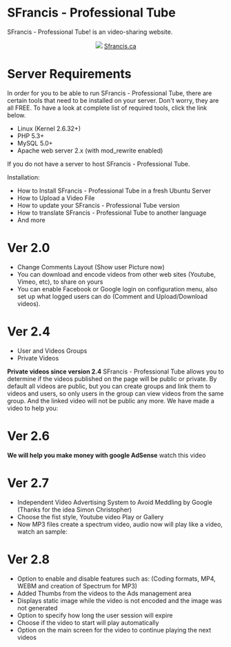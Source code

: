 # SFrancis - Professional Tube
SFrancis - Professional Tube! is an video-sharing website.

<div align="center">
<img src="http://www.sfrancis.ca/img/logo138x30.png">
<a href="http://www.sfrancis.ca/" target="_blank">Sfrancis.ca</a>
</div>

# Server Requirements

In order for you to be able to run SFrancis - Professional Tube, there are certain tools that need to be installed on your server. Don't worry, they are all FREE. To have a look at complete list of required tools, click the link below.

- Linux (Kernel 2.6.32+)
- PHP 5.3+
- MySQL 5.0+
- Apache web server 2.x (with mod_rewrite enabled)



If you do not have a server to host SFrancis - Professional Tube.

Installation:
- How to Install SFrancis - Professional Tube in a fresh Ubuntu Server
- How to Upload a Video File
- How to update your SFrancis - Professional Tube version
- How to translate SFrancis - Professional Tube to another language
- And more

# Ver 2.0
- Change Comments Layout (Show user Picture now)
- You can download and encode videos from other web sites (Youtube, Vimeo, etc), to share on yours
- You can enable Facebook or Google login on configuration menu, also set up what logged users can do (Comment and Upload/Download videos).

# Ver 2.4
- User and Videos Groups
- Private Videos

**Private videos since version 2.4** SFrancis - Professional Tube allows you to determine if the videos published on the page will be public or private.
By default all videos are public, but you can create groups and link them to videos and users, so only users in the group can view videos from the same group. And the linked video will not be public any more.
We have made a video to help you: 

# Ver 2.6
**We will help you make money with google AdSense** watch this video 

# Ver 2.7
- Independent Video Advertising System to Avoid Meddling by Google (Thanks for the idea Simon Christopher)
- Choose the fist style, Youtube video Play or Gallery
- Now MP3 files create a spectrum video, audio now will play like a video, watch an sample: 

# Ver 2.8
- Option to enable and disable features such as: (Coding formats, MP4, WEBM and creation of Spectrum for MP3)
- Added Thumbs from the videos to the Ads management area
- Displays static image while the video is not encoded and the image was not generated
- Option to specify how long the user session will expire
- Choose if the video to start will play automatically
- Option on the main screen for the video to continue playing the next videos
